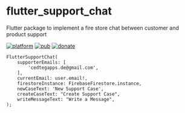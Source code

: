 # flutter_support_chat

Flutter package to implement a fire store chat between customer and product support

[![platform](https://img.shields.io/badge/Platform-Flutter-blue.svg)](https://flutter.dev/)
[![pub](https://img.shields.io/pub/v/flutter_support_chat.svg)](https://pub.dev/packages/flutter_support_chat)
[![donate](https://img.shields.io/badge/Donate-Buy%20me%20a%20coffe-yellow.svg)](https://www.buymeacoffee.com/cedtegapps)

```
FlutterSupportChat(
    supporterEmails: [
        'cedtegapps.de@gmail.com',
    ],
    currentEmail: user.email!,
    firestoreInstance: FirebaseFirestore.instance,
    newCaseText: 'New Support Case',
    createCaseText: "Create Support Case",
    writeMessageText: "Write a Message",
);
```